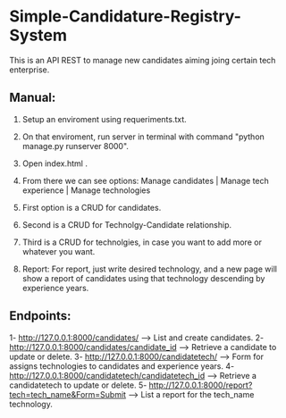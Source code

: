# Simple-Candidature-Registry-System
This is an API REST to manage new candidates aiming joing certain tech enterprise.

## Manual:
1) Setup an enviroment using requeriments.txt.
2) On that enviroment, run server in terminal with command "python manage.py runserver 8000".
3) Open index.html .
4) From there we can see options: Manage candidates | Manage tech experience | Manage technologies
5) First option is a CRUD for candidates.
6) Second is a CRUD for Technolgy-Candidate relationship.
7) Third is a CRUD for technolgies, in case you want to add more or whatever you want.

8) Report:
For report, just write desired technology, and a new page will show a report of candidates using that technology descending by 
experience years.
## Endpoints:
1- http://127.0.0.1:8000/candidates/ --> List and create candidates.
2- http://127.0.0.1:8000/candidates/candidate_id --> Retrieve a candidate to update or delete.
3- http://127.0.0.1:8000/candidatetech/ --> Form for assigns technologies to candidates and experience years.
4- http://127.0.0.1:8000/candidatetech/candidatetech_id --> Retrieve a candidatetech to update or delete.
5- http://127.0.0.1:8000/report?tech=tech_name&Form=Submit --> List a report for the tech_name technology.
